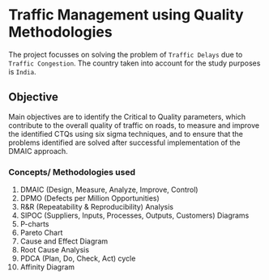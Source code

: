 # Traffic Management using Quality Methodologies

The project focusses on solving the problem of `Traffic Delays` due to `Traffic Congestion`. The country taken into account for the study purposes is `India`.

## Objective

Main objectives are to identify the Critical to Quality parameters, which contribute to the overall quality of traffic on roads, to measure and improve the identified CTQs using six sigma techniques, and to ensure that the problems identified are solved after successful implementation of the DMAIC approach.

### Concepts/ Methodologies used

1. DMAIC (Design, Measure, Analyze, Improve, Control)
2. DPMO (Defects per Million Opportunities)
3. R&R (Repeatability & Reproducibility) Analysis
4. SIPOC (Suppliers, Inputs, Processes, Outputs, Customers) Diagrams
5. P-charts
6. Pareto Chart
7. Cause and Effect Diagram
8. Root Cause Analysis
9. PDCA (Plan, Do, Check, Act) cycle
10. Affinity Diagram